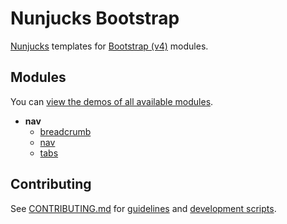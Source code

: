 # Nunjucks Bootstrap

[Nunjucks](http://mozilla.github.io/nunjucks/) templates for [Bootstrap (v4)](http://v4-alpha.getbootstrap.com/) modules.

## Modules

You can [view the demos of all available modules](https://jbmoelker.github.io/nunjucks-bootstrap/).

* **nav**
  * [breadcrumb](https://jbmoelker.github.io/nunjucks-bootstrap/#nav/breadcrumb/breadcrumb.demo.html)
  * [nav](https://jbmoelker.github.io/nunjucks-bootstrap/#nav/nav/nav.demo.html)
  * [tabs](https://jbmoelker.github.io/nunjucks-bootstrap/#nav/tabs/tabs.demo.html)

## Contributing

See [CONTRIBUTING.md](CONTRIBUTING.md) for [guidelines](CONTRIBUTING.md#guidelines) and [development scripts](CONTRIBUTING.md#scripts).